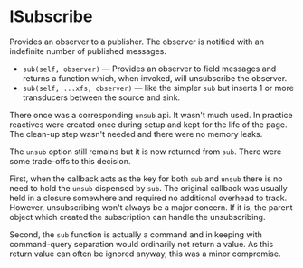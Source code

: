 # ISubscribe

Provides an observer to a publisher.  The observer is notified with an indefinite number of published messages.

* `sub(self, observer)` — Provides an observer to field messages and returns a function which, when invoked, will unsubscribe the observer.
* `sub(self, ...xfs, observer)` — like the simpler `sub` but inserts 1 or more transducers between the source and sink.

There once was a corresponding `unsub` api.  It wasn't much used.  In practice reactives were created once during setup and kept for the life of the page.  The clean-up step wasn't needed and there were no memory leaks.

The `unsub` option still remains but it is now returned from `sub`. There were some trade-offs to this decision.

First, when the callback acts as the key for both `sub` and `unsub` there is no need to hold the `unsub` dispensed by `sub`.  The original callback was usually held in a closure somewhere and required no additional overhead to track.  However, unsubscribing won't always be a major concern.  If it is, the parent object which created the subscription can handle the unsubscribing.

Second, the `sub` function is actually a command and in keeping with command-query separation would ordinarily not return a value.  As this return value can often be ignored anyway, this was a minor compromise.
